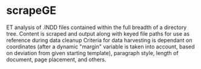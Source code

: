 # scrapeGE
ET analysis of .INDD files contained within the full breadth of a directory tree. Content is scraped and output along with keyed file paths for use as reference during data cleanup
Criteria for data harvesting is dependant on coordinates (after a dynamic "margin" variable is taken into account, based on deviation from given starting template), paragraph style, length of document, page placement, and others.

